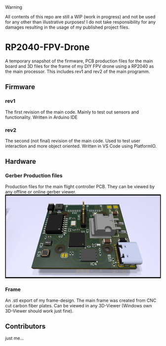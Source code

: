 > [!Warning]
> All contents of this repo are still a WIP (work in progress) and not be used for any other than illustrative purposes!
> I do not take responsibility for any damages resulting in the usage of my published project files.

# RP2040-FPV-Drone 

A temporary snapshot of the firmware, PCB production files for the main board and 3D files for the frame of my DIY FPV drone using a RP2040 as the main processor. This includes rev1 and rev2 of the main programm.

## Firmware
### rev1
The first revision of the main code. Mainly to test out sensors and functionality. Written in Arduino IDE
### rev2
The second (not final) revision of the main code. Used to test user interaction and more object oriented. Written in VS Code using PlatformIO.

## Hardware
### Gerber Production files
Production files for the main flight controller PCB. They can be viewed by any offline or online gerber viewer.
![A KiCad render of the board](https://github.com/l0rdl4nx/RP2040-FPV-Drone/blob/main/hardware/pictures/FC_Drone.png?raw=true)

### Frame
An .stl export of my frame-design. The main frame was created from CNC cut carbon fiber plates. Can be viewed in any 3D-Viewer (Windows own 3D-Viewer should work just fine).

## Contributors
just me...
